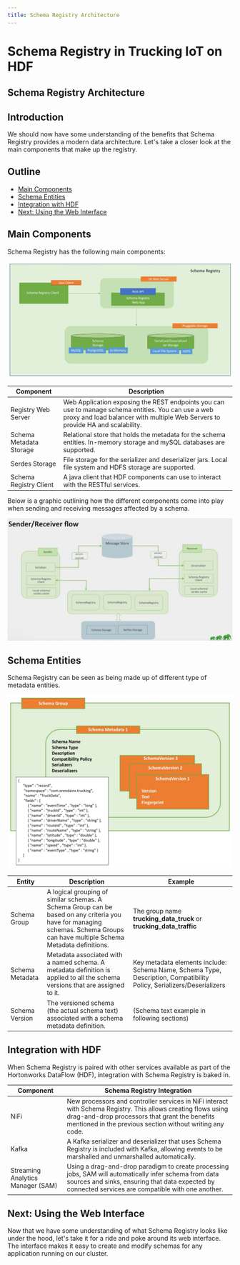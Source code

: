 ```yaml
---
title: Schema Registry Architecture
---
```


# Schema Registry in Trucking IoT on HDF

## Schema Registry Architecture

## Introduction

We should now have some understanding of the benefits that Schema Registry provides a modern data architecture.  Let's take a closer look at the main components that make up the registry.

## Outline

- [Main Components](#main-components)
- [Schema Entities](#schema-entities)
- [Integration with HDF](#integration-with-hdf)
- [Next: Using the Web Interface](#next-using-the-web-interface)

## Main Components

Schema Registry has the following main components:

![Schema Registry Architecture](assets/sr-architecture.jpg)

Component | Description
--- | ---
Registry Web Server | Web Application exposing the REST endpoints you can use to manage schema entities. You can use a web proxy and load balancer with multiple Web Servers to provide HA and scalability.
Schema Metadata Storage | Relational store that holds the metadata for the schema entities. In-memory storage and mySQL databases are supported.
Serdes Storage | File storage for the serializer and deserializer jars. Local file system and HDFS storage are supported.
Schema Registry Client | A java client that HDF components can use to interact with the RESTful services.

Below is a graphic outlining how the different components come into play when sending and receiving messages affected by a schema.

![Schema Registry Sender and Receiver Flow](assets/sr-sender-receiver-flow.jpg)

## Schema Entities

Schema Registry can be seen as being made up of different type of metadata entities.

![Schema Registry Entities](assets/sr-entities.jpg)

Entity | Description | Example
--- | --- | ---
Schema Group | A logical grouping of similar schemas. A Schema Group can be based on any criteria you have for managing schemas.  Schema Groups can have multiple Schema Metadata definitions. | The group name **trucking_data_truck** or **trucking_data_traffic**
Schema Metadata	| Metadata associated with a named schema. A metadata definition is applied to all the schema versions that are assigned to it. | Key metadata elements include: Schema Name, Schema Type, Description, Compatibility Policy, Serializers/Deserializers
Schema Version | The versioned schema (the actual schema text) associated with a schema metadata definition. | (Schema text example in following sections)

## Integration with HDF

When Schema Registry is paired with other services available as part of the Hortonworks DataFlow (HDF), integration with Schema Registry is baked in.

Component | Schema Registry Integration
--- | ---
NiFi | New processors and controller services in NiFi interact with Schema Registry.  This allows creating flows using drag-and-drop processors that grant the benefits mentioned in the previous section without writing any code.
Kafka | A Kafka serializer and deserializer that uses Schema Registry is included with Kafka, allowing events to be marshalled and unmarshalled automatically.
Streaming Analytics Manager (SAM) | Using a drag-and-drop paradigm to create processing jobs, SAM will automatically infer schema from data sources and sinks, ensuring that data expected by connected services are compatible with one another.

## Next: Using the Web Interface

Now that we have some understanding of what Schema Registry looks like under the hood, let's take it for a ride and poke around its web interface.  The interface makes it easy to create and modify schemas for any application running on our cluster.
